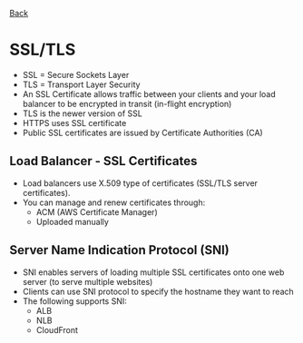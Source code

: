 [Back](./AWS.md)

# SSL/TLS

- SSL = Secure Sockets Layer
- TLS = Transport Layer Security
- An SSL Certificate allows traffic between your clients and your load balancer to be encrypted in transit (in-flight encryption)
- TLS is the newer version of SSL
- HTTPS uses SSL certificate
- Public SSL certificates are issued by Certificate Authorities (CA)

## Load Balancer - SSL Certificates

- Load balancers use X.509 type of certificates (SSL/TLS server certificates).
- You can manage and renew certificates through:
  - ACM (AWS Certificate Manager)
  - Uploaded manually

## Server Name Indication Protocol (SNI)

- SNI enables servers of loading multiple SSL certificates onto one web server (to serve multiple websites)
- Clients can use SNI protocol to specify the hostname they want to reach
- The following supports SNI:
  - ALB
  - NLB
  - CloudFront
